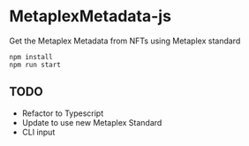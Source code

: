 # MetaplexMetadata-js
Get the Metaplex Metadata from NFTs using Metaplex standard
```
npm install
npm run start
```

## TODO
- Refactor to Typescript
- Update to use new Metaplex Standard
- CLI input

